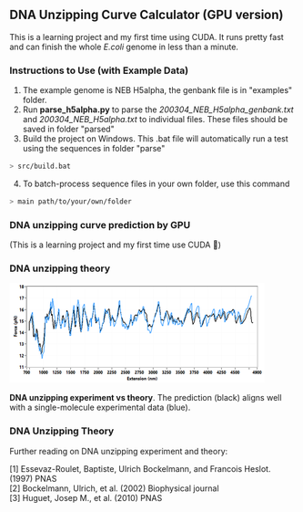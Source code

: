 ## DNA Unzipping Curve Calculator (GPU version)  

This is a learning project and my first time using CUDA. It runs pretty fast and can finish the whole *E.coli*  genome in less than a minute.  

### Instructions to Use (with Example Data)  

1. The example genome is NEB H5alpha, the genbank file is in "examples" folder.  
2. Run **parse_h5alpha.py** to parse the *200304_NEB_H5alpha_genbank.txt* and *200304_NEB_H5alpha.txt* to individual files. These files should be saved in folder "parsed"  
3. Build the project on Windows. This .bat file will automatically run a test using the sequences in folder "parse"  

```bash
> src/build.bat
```

4. To batch-process sequence files in your own folder, use this command  

```bash
> main path/to/your/own/folder
```

### DNA unzipping curve prediction by GPU
(This is a learning project and my first time use CUDA 🧬)


### DNA unzipping theory

![pred_vs_exp](https://github.com/Taomihog/unzipDNA_GPU/blob/master/reference/DNA_unzipping_prediction_vs_sm_experiment.png)

**DNA unzipping experiment vs theory**. The prediction (black) aligns well with a single-molecule experimental data (blue).  


### DNA Unzipping Theory  


Further reading on DNA unzipping experiment and theory:  

[1] Essevaz-Roulet, Baptiste, Ulrich Bockelmann, and Francois Heslot. (1997) PNAS  
[2] Bockelmann, Ulrich, et al. (2002) Biophysical journal  
[3] Huguet, Josep M., et al. (2010) PNAS  
